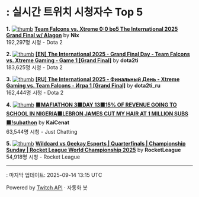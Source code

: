 # : 실시간 트위치 시청자수 Top 5

**1.** [![thumb](https://static-cdn.jtvnw.net/previews-ttv/live_user_nix-320x180.jpg)](https://twitch.tv/Nix)
**[Team Falcons vs. Xtreme 0:0 bo5 The International 2025 Grand Final w/ Alagon](https://twitch.tv/Nix)** by **Nix**<br>192,297명 시청  - Dota 2

**2.** [![thumb](https://static-cdn.jtvnw.net/previews-ttv/live_user_dota2ti-320x180.jpg)](https://twitch.tv/dota2ti)
**[[EN] The International 2025 - Grand Final Day - Team Falcons vs. Xtreme Gaming - Game 1 [Grand Final]](https://twitch.tv/dota2ti)** by **dota2ti**<br>183,625명 시청  - Dota 2

**3.** [![thumb](https://static-cdn.jtvnw.net/previews-ttv/live_user_dota2ti_ru-320x180.jpg)](https://twitch.tv/dota2ti_ru)
**[[RU] The International 2025 - Финальный День - Xtreme Gaming vs. Team Falcons - Игра 1 [Grand Final]](https://twitch.tv/dota2ti_ru)** by **dota2ti_ru**<br>162,444명 시청  - Dota 2

**4.** [![thumb](https://static-cdn.jtvnw.net/previews-ttv/live_user_kaicenat-320x180.jpg)](https://twitch.tv/KaiCenat)
**[🟩MAFIATHON 3🟩DAY 13🟩15% OF REVENUE GOING TO SCHOOL IN NIGERIA🟩LEBRON JAMES CUT MY HAIR AT 1 MILLION SUBS🟩!subathon](https://twitch.tv/KaiCenat)** by **KaiCenat**<br>63,544명 시청  - Just Chatting

**5.** [![thumb](https://static-cdn.jtvnw.net/previews-ttv/live_user_rocketleague-320x180.jpg)](https://twitch.tv/RocketLeague)
**[Wildcard vs Geekay Esports | Quarterfinals | Championship Sunday | Rocket League World Championship 2025](https://twitch.tv/RocketLeague)** by **RocketLeague**<br>54,918명 시청  - Rocket League


---
: 마지막 업데이트: 2025-09-14 13:15 UTC

Powered by [Twitch API](https://dev.twitch.tv/docs/api/reference) · 자동화 봇